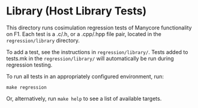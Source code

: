 # Library (Host Library Tests)

This directory runs cosimulation regression tests of Manycore
functionality on F1. Each test is a .c/.h, or a .cpp/.hpp file pair,
located in the `regression/library` directory.

To add a test, see the instructions in `regression/library/`. Tests
added to tests.mk in the `regression/library/` will automatically
be run during regression testing.

To run all tests in an appropriately configured environment, run:

```make regression``` 

Or, alternatively, run `make help` to see a list of available targets.
